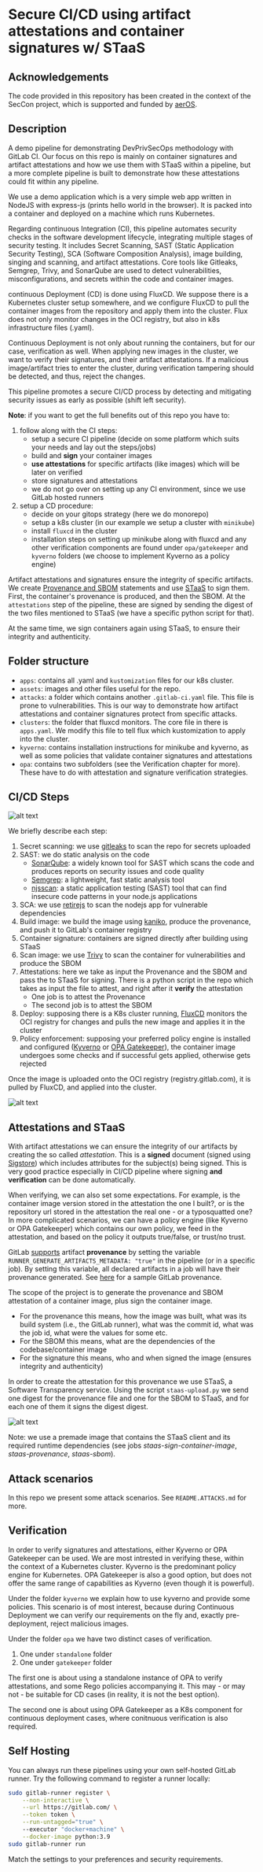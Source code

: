 # Secure CI/CD using artifact attestations and container signatures w/ STaaS 

## Acknowledgements
The code provided in this repository has been created in the context of the SecCon project, which is supported and funded by [aerOS](https://aeros-project.eu). 

## Description

A demo pipeline for demonstrating DevPrivSecOps methodology with GitLab CI. Our focus on this repo is mainly on container signatures and artifact attestations and how we use them with STaaS within a pipeline, but a more complete pipeline is built to demonstrate how these attestations could fit within any pipeline.

We use a demo application which is a very simple web app written in NodeJS with express-js (prints hello world in the browser). It is packed into a container and deployed on a machine which runs Kubernetes. 

Regarding continuous Integration (CI), this pipeline automates security checks in the software development lifecycle, integrating multiple stages of security testing. It includes Secret Scanning, SAST (Static Application Security Testing), SCA (Software Composition Analysis), image building, singing and scanning, and artifact attestations. Core tools like Gitleaks, Semgrep, Trivy, and SonarQube are used to detect vulnerabilities, misconfigurations, and secrets within the code and container images.

continuous Deployment (CD) is done using FluxCD. We suppose there is a Kubernetes cluster setup somewhere, and we configure FluxCD to pull the container images from the repository and apply them into the cluster. Flux does not only monitor changes in the OCI registry, but also in k8s infrastructure files (.yaml).

Continuous Deployment is not only about running the containers, but for our case, verification as well. When applying new images in the cluster, we want to verify their signatures, and their artifact attestations. If a malicious image/artifact tries to enter the cluster, during verification tampering should be detected, and thus, reject the changes.

This pipeline promotes a secure CI/CD process by detecting and mitigating security issues as early as possible (shift left security).

**Note**: if you want to get the full benefits out of this repo you have to:
1. follow along with the CI steps:
    - setup a secure CI pipeline (decide on some platform which suits your needs and lay out the steps/jobs)
    - build and **sign** your container images
    - **use attestations** for specific artifacts (like images) which will be later on verified 
    - store signatures and attestations
    - we do not go over on setting up any CI environment, since we use GitLab hosted runners
2. setup a CD procedure:
    - decide on your gitops strategy (here we do monorepo)
    - setup a k8s cluster (in our example we setup a cluster with `minikube`)
    - install `fluxcd` in the cluster
    - installation steps on setting up minikube along with fluxcd and any other verification components are found under `opa/gatekeeper` and `kyverno` folders (we choose to implement Kyverno as a policy engine)

Artifact attestations and signatures ensure the integrity of specific artifacts. We create [Provenance and SBOM](https://slsa.dev) statements and use [STaaS](http://staas.excid.io) to sign them. First, the container's provenance is produced, and then the SBOM. At the `attestations` step of the pipeline, these are signed by sending the digest of the two files mentioned to STaaS (we have a specific python script for that).

At the same time, we sign containers again using STaaS, to ensure their integrity and authenticity.

## Folder structure

- `apps`: contains all .yaml and `kustomization` files for our k8s cluster.
- `assets`: images and other files useful for the repo.
- `attacks`: a folder which contains another `.gitlab-ci.yaml` file. This file is prone to vulnerabilities. This is our way to demonstrate how artifact attestations and container signatures protect from specific attacks.
- `clusters`: the folder that fluxcd monitors. The core file in there is `apps.yaml`. We modify this file to tell flux which kustomization to apply into the cluster.
- `kyverno`: contains installation instructions for minikube and kyverno, as well as some policies that validate container signatures and attestations
- `opa`: contains two subfolders (see the Verification chapter for more). These have to do with attestation and signature verification strategies.


## CI/CD Steps

![alt text](assets/pipeline.png)

We briefly describe each step:

1. Secret scanning: we use [gitleaks](https://github.com/gitleaks/gitleaks) to scan the repo for secrets uploaded
2. SAST: we do static analysis on the code
    - [SonarQube](https://www.sonarsource.com/products/sonarqube/): a widely known tool for SAST which scans the code and produces reports on security issues and code quality
    - [Semgrep](https://semgrep.dev/): a lightweight, fast static analysis tool
    - [njsscan](https://github.com/ajinabraham/njsscan): a static application testing (SAST) tool that can find insecure code patterns in your node.js applications 
3. SCA: we use [retirejs](https://github.com/RetireJS/retire.js) to scan the nodejs app for vulnerable dependencies
4. Build image: we build the image using [kaniko](https://github.com/GoogleContainerTools/kaniko), produce the provenance, and push it to GitLab's container registry
5. Container signature: containers are signed directly after building using STaaS
6. Scan image: we use [Trivy](https://trivy.dev/latest/) to scan the container for vulnerabilities and produce the SBOM
7. Attestations: here we take as input the Provenance and the SBOM and pass the to STaaS for signing. There is a python script in the repo which takes as input the file to attest, and right after it **verify** the attestation
    - One job is to attest the Provenance
    - The second job is to attest the SBOM
8. Deploy: supposing there is a K8s cluster running, [FluxCD](https://fluxcd.io/) monitors the OCI registry for changes and pulls the new image and applies it in the cluster
9. Policy enforcement: supposing your preferred policy engine is installed and configured ([Kyverno](https://kyverno.io/) or [OPA Gatekeeper](https://kubernetes.io/blog/2019/08/06/opa-gatekeeper-policy-and-governance-for-kubernetes/)), the container image undergoes some checks and if successful gets applied, otherwise gets rejected
<!-- 10. DAST: ZAP is used to for dynamic testing post-deployment -->

Once the image is uploaded onto the OCI registry (registry.gitlab.com), it is pulled by FluxCD, and applied into the cluster.

![alt text](/assets/cicd-aeros-kyverno.jpg)


## Attestations and STaaS

With artifact attestations we can ensure the integrity of our artifacts by creating the so called *attestation*. This is a **signed** document (signed using [Sigstore](https://www.sigstore.dev/)) which includes attributes for the subject(s) being signed. This is very good practice especially in CI/CD pipeline where signing **and verification** can be done automatically. 

When verifying, we can also set some expectations. For example, is the container image version stored in the attestation the one I built?, or is the repository url stored in the attestation the real one - or a typosquatted one? In more complicated scenarios, we can have a policy engine (like Kyverno or OPA Gatekeeper) which contains our own policy, we feed in the attestation, and based on the policy it outputs true/false, or trust/no trust.

GitLab [supports](https://about.gitlab.com/blog/2022/08/10/securing-the-software-supply-chain-through-automated-attestation/) artifact **provenance** by setting the variable `RUNNER_GENERATE_ARTIFACTS_METADATA: "true"` in the pipeline (or in a specific job). By setting this variable, all declared artifacts in a job will have their provenance generated. See [here](https://docs.gitlab.com/ci/yaml/signing_examples/#inspecting-the-provenance-metadata) for a sample GitLab provenance.

The scope of the project is to generate the provenance and SBOM attestation of a container image, plus sign the container image. 

- For the provenance this means, how the image was built, what was its build system (i.e., the GitLab runner), what was the commit id, what was the job id, what were the values for some etc. 
- For the SBOM this means, what are the dependencies of the codebase/container image
- For the signature this means, who and when signed the image (ensures integrity and authenticity) 

In order to create the attestation for this provenance we use STaaS, a Software Transparency service. Using the script `staas-upload.py` we send one digest for the provenance file and one for the SBOM to STaaS, and for each one of them it signs the digest digest.

![alt text](assets/diagram.jpg)

Note: we use a premade image that contains the STaaS client and its required runtime dependencies (see jobs *staas-sign-container-image*, *staas-provenance*, *staas-sbom*).


<!-- ## Project Components

Here we outline what components we used for running this PoC.

1. **GitLab**
    - We use GitLab to upload our code and version control it online.
2. **GitLab CI**
    - We use GitLab CI to run our DevPrivSecOps pipelines. We use the GitLab hosted runners (we do not install our own) to execute the pipeline.
3. **STaaS**
    - We use STaaS to sign our documents. -->

## Attack scenarios

In this repo we present some attack scenarios. See `README.ATTACKS.md` for more.

## Verification

In order to verify signatures and attestations, either Kyverno or OPA Gatekeeper can be used. We are most intrested in verifying these, within the context of a Kubernetes cluster. Kyverno is the predominant policy engine for Kubernetes. OPA Gatekeeper is also a good option, but does not offer the same range of capabilities as Kyverno (even though it is powerful). 

Under the folder `kyverno` we explain how to use kyverno and provide some policies. This scenario is of most interest, because during Continuous Deployment we can verify our requirements on the fly and, exactly pre-deployment, reject malicious images.

Under the folder `opa` we have two distinct cases of verification.
1. One under `standalone` folder
2. One under `gatekeeper` folder

The first one is about using a standalone instance of OPA to verify attestations, and some Rego policies accompanying it. This may - or may not - be suitable for CD cases (in reality, it is not the best option).

The second one is about using OPA Gatekeeper as a K8s component for continuous deployment cases, where conitnuous verification is also required.

## Self Hosting

You can always run these pipelines using your own self-hosted GitLab runner. Try the following command to register a runner locally:
```sh
sudo gitlab-runner register \
    --non-interactive \
    --url https://gitlab.com/ \
    --token token \
    --run-untagged="true" \ 
    --executor "docker+machine" \
    --docker-image python:3.9
sudo gitlab-runner run
```

Match the settings to your preferences and security requirements.